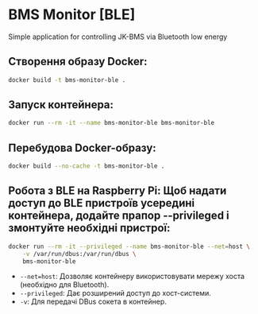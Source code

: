 # BMS Monitor [BLE]
Simple application for controlling JK-BMS via Bluetooth low energy

## Створення образу Docker:
```bash
docker build -t bms-monitor-ble .
```

## Запуск контейнера:
```bash
docker run --rm -it --name bms-monitor-ble bms-monitor-ble
```

## Перебудова Docker-образу:
```bash
docker build --no-cache -t bms-monitor-ble .
```

## Робота з BLE на Raspberry Pi: Щоб надати доступ до BLE пристроїв усередині контейнера, додайте прапор --privileged і змонтуйте необхідні пристрої:
```bash
docker run --rm -it --privileged --name bms-monitor-ble --net=host \
    -v /var/run/dbus:/var/run/dbus \
    bms-monitor-ble
```
- `--net=host`: Дозволяє контейнеру використовувати мережу хоста (необхідно для Bluetooth).
- `--privileged`: Дає розширений доступ до хост-системи.
- `-v`: Для передачі DBus сокета в контейнер.
